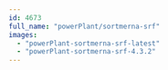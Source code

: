 ```yaml
---
id: 4673
full_name: "powerPlant/sortmerna-srf"
images: 
  - "powerPlant-sortmerna-srf-latest"
  - "powerPlant-sortmerna-srf-4.3.2"
---
```

